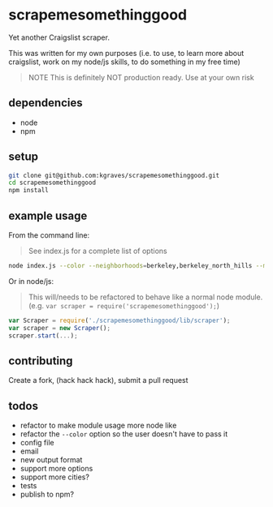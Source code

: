 # scrapemesomethinggood
Yet another Craigslist scraper.

This was written for my own purposes (i.e. to use, to learn more about
craigslist, work on my node/js skills, to do something in my free time)
> NOTE This is definitely NOT production ready. Use at your own risk

## dependencies
- node
- npm

## setup

```bash
git clone git@github.com:kgraves/scrapemesomethinggood.git
cd scrapemesomethinggood
npm install
```

## example usage
From the command line:
> See index.js for a complete list of options
```bash
node index.js --color --neighborhoods=berkeley,berkeley_north_hills --maxAsk=5000 --bedrooms=4
```

Or in node/js:
> This will/needs to be refactored to behave like a normal node module.
> (e.g. `var scraper = require('scrapemesomethinggood');`)
```js
var Scraper = require('./scrapemesomethinggood/lib/scraper');
var scraper = new Scraper();
scraper.start(...);

```

## contributing
Create a fork, (hack hack hack), submit a pull request

## todos
- refactor to make module usage more node like
- refactor the `--color` option so the user doesn't have to pass it
- config file
- email
- new output format
- support more options
- support more cities?
- tests
- publish to npm?

